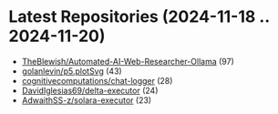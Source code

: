 # Latest Repositories (2024-11-18 .. 2024-11-20)

- [TheBlewish/Automated-AI-Web-Researcher-Ollama](https://github.com/TheBlewish/Automated-AI-Web-Researcher-Ollama) (97)
- [golanlevin/p5.plotSvg](https://github.com/golanlevin/p5.plotSvg) (43)
- [cognitivecomputations/chat-logger](https://github.com/cognitivecomputations/chat-logger) (28)
- [DavidIglesias69/delta-executor](https://github.com/DavidIglesias69/delta-executor) (24)
- [AdwaithSS-z/solara-executor](https://github.com/AdwaithSS-z/solara-executor) (23)
